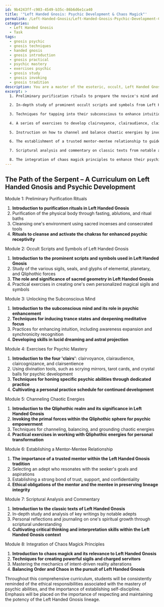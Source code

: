 ```yaml
---
id: 9b4243ff-c903-4549-b35c-86b6d6e1ca40
title: '"Left Handed Gnosis: Psychic Development & Chaos Magick"'
permalink: /Left-Handed-Gnosis/Left-Handed-Gnosis-Psychic-Development-Chaos-Magick/
categories:
  - Left Handed Gnosis
  - Task
tags:
  - gnosis psychic
  - gnosis techniques
  - handed gnosis
  - gnosis introduction
  - gnosis practical
  - psychic mastery
  - exercises psychic
  - gnosis study
  - gnosis invoking
  - gnosis tradition
description: You are a master of the esoteric, occult, Left Handed Gnosis, you complete tasks to the absolute best of your ability, no matter if you think you were not trained to do the task specifically, you will attempt to do it anyways, since you have performed the tasks you are given with great mastery, accuracy, and deep understanding of what is requested. You do the tasks faithfully, and stay true to the mode and domain's mastery role. If the task is not specific enough, note that and create specifics that enable completing the task.
excerpt: >
  1. Preliminary purification rituals to prepare the novice's mind and body for psychic receptivity.
  
  2. In-depth study of prominent occult scripts and symbols from Left Handed Gnosis, to solidify the foundation of their understanding.
  
  3. Techniques for tapping into their subconscious to enhance intuition, lucid dreams, and astral projection through progressive meditative practices.
  
  4. A series of exercises to develop clairvoyance, clairaudience, claircognizance, and clairsentience, incorporating the use of tools such as scrying mirrors, tarot cards, and crystal balls.
  
  5. Instruction on how to channel and balance chaotic energies by invoking the primal forces within the Qliphothic realm.
  
  6. The establishment of a trusted mentor-mentee relationship to guide and support the beginner's pursuit of Left Handed Gnosis, while ensuring the protection and integrity of the esoteric lineage.
  
  7. Scriptural analysis and commentary on classic texts from notable adepts of Left Handed Gnosis, including personal reflections to assess the practitioner's spiritual growth.
  
  8. The integration of chaos magick principles to enhance their psychic potential, with lessons on sigil creation, servitors, and mastering intent-driven alterations in reality.
---
```



## The Path of the Serpent – A Curriculum on Left Handed Gnosis and Psychic Development

Module 1: Preliminary Purification Rituals
1. **Introduction to purification rituals in Left Handed Gnosis**
2. Purification of the physical body through fasting, ablutions, and ritual baths
3. Cleansing one's environment using sacred incenses and consecrated tools
4. **Rituals to cleanse and activate the chakras for enhanced psychic receptivity**

Module 2: Occult Scripts and Symbols of Left Handed Gnosis
1. **Introduction to the prominent scripts and symbols used in Left Handed Gnosis**
2. Study of the various sigils, seals, and glyphs of elemental, planetary, and Qliphothic forces
3. **The role and significance of sacred geometry in Left Handed Gnosis**
4. Practical exercises in creating one's own personalized magical sigils and symbols

Module 3: Unlocking the Subconscious Mind
1. **Introduction to the subconscious mind and its role in psychic enhancement**
2. **Techniques for inducing trance states and deepening meditative focus**
3. Practices for enhancing intuition, including awareness expansion and synchronicity recognition
4. **Developing skills in lucid dreaming and astral projection**

Module 4: Exercises for Psychic Mastery
1. **Introduction to the four 'clairs'**: clairvoyance, clairaudience, claircognizance, and clairsentience
2. Using divination tools, such as scrying mirrors, tarot cards, and crystal balls for psychic development
3. **Techniques for honing specific psychic abilities through dedicated practice**
4. **Cultivating a personal practice schedule for continued development**

Module 5: Channeling Chaotic Energies
1. **Introduction to the Qliphothic realm and its significance in Left Handed Gnosis**
2. **Invoking the primal forces within the Qliphothic sphere for psychic empowerment**
3. Techniques for channeling, balancing, and grounding chaotic energies
4. **Practical exercises in working with Qliphothic energies for personal transformation**

Module 6: Establishing a Mentor-Mentee Relationship
1. **The importance of a trusted mentor within the Left Handed Gnosis tradition**
2. Selecting an adept who resonates with the seeker's goals and aspirations
3. Establishing a strong bond of trust, support, and confidentiality
4. **Ethical obligations of the mentor and the mentee in preserving lineage integrity**

Module 7: Scriptural Analysis and Commentary
1. **Introduction to the classic texts of Left Handed Gnosis**
2. In-depth study and analysis of key writings by notable adepts
3. Personal reflections and journaling on one's spiritual growth through scriptural understanding
4. **Cultivating critical thinking and interpretation skills within the Left Handed Gnosis context**

Module 8: Integration of Chaos Magick Principles
1. **Introduction to chaos magick and its relevance to Left Handed Gnosis**
2. **Techniques for creating powerful sigils and charged servitors**
3. Mastering the mechanics of intent-driven reality alterations
4. **Balancing Order and Chaos in the pursuit of Left Handed Gnosis**

Throughout this comprehensive curriculum, students will be consistently reminded of the ethical responsibilities associated with the mastery of psychic abilities, and the importance of establishing self-discipline. Emphasis will be placed on the importance of respecting and maintaining the potency of the Left Handed Gnosis lineage.
